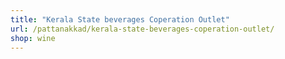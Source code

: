 ```yaml
---
title: "Kerala State beverages Coperation Outlet"
url: /pattanakkad/kerala-state-beverages-coperation-outlet/
shop: wine
---
```

